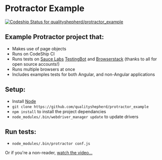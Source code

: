 
# Protractor Example #

[ ![Codeship Status for qualityshepherd/protractor_example](https://codeship.com/projects/56e27ab0-abb1-0132-4f48-46f15878b48e/status?branch=master)](https://codeship.com/projects/68348)

## Example Protractor project that:
* Makes use of page objects
* Runs on CodeShip CI
* Runs tests on [Sauce Labs](http://saucelabs.com) [TestingBot](http://testingbot.com) and [Browserstack](http://browserstack.com) (thanks to all for open source accounts!)
* Runs multiple browsers at once
* Includes examples tests for both Angular, and non-Angular applications


## Setup:
* Install [Node](http://nodejs.org)
* `git clone https://github.com/qualityshepherd/protractor_example`
* `npm install` to install the project dependancies
* `node_modules/.bin/webdriver_manager update` to update drivers

## Run tests:
* `node_modules/.bin/protractor conf.js`

Or if you're a non-reader, [watch the video...](https://www.youtube.com/watch?v=JIGvty1bQxk)
